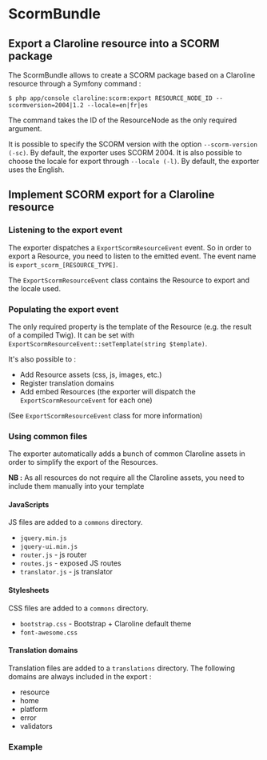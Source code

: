 # ScormBundle

## Export a Claroline resource into a SCORM package

The ScormBundle allows to create a SCORM package based on a Claroline resource through a Symfony command : 

```
$ php app/console claroline:scorm:export RESOURCE_NODE_ID --scormversion=2004|1.2 --locale=en|fr|es
```

The command takes the ID of the ResourceNode as the only required argument. 

It is possible to specify the SCORM version with the option `--scorm-version (-sc)`. By default, the exporter uses SCORM 2004.
It is also possible to choose the locale for export through `--locale (-l)`. By default, the exporter uses the English.

## Implement SCORM export for a Claroline resource

### Listening to the export event

The exporter dispatches a `ExportScormResourceEvent` event. So in order to export a Resource, you need to listen to the emitted event.
The event name is `export_scorm_[RESOURCE_TYPE]`.

The `ExportScormResourceEvent` class contains the Resource to export and the locale used.

### Populating the export event

The only required property is the template of the Resource (e.g. the result of a compiled Twig).
It can be set with `ExportScormResourceEvent::setTemplate(string $template)`.

It's also possible to :
- Add Resource assets (css, js, images, etc.)
- Register translation domains
- Add embed Resources (the exporter will dispatch the `ExportScormResourceEvent` for each one)

(See `ExportScormResourceEvent` class for more information)

### Using common files

The exporter automatically adds a bunch of common Claroline assets in order to simplify the export of the Resources.

**NB :** As all resources do not require all the Claroline assets, you need to include them manually into your template

#### JavaScripts

JS files are added to a `commons` directory.

- `jquery.min.js`
- `jquery-ui.min.js`
- `router.js` - js router
- `routes.js` - exposed JS routes
- `translator.js` - js translator

#### Stylesheets

CSS files are added to a `commons` directory.

- `bootstrap.css` - Bootstrap + Claroline default theme
- `font-awesome.css`

#### Translation domains

Translation files are added to a `translations` directory. The following domains are always included in the export :

- resource
- home
- platform
- error
- validators

### Example
